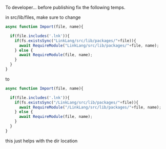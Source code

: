 To developer...
before publishing fix the following temps.

in src/lib/files, make sure to change 
```js
async function Import(file, name){

  if(file.includes('.lnk')){
    if(fs.existsSync("LinkLang/src/lib/packages/"+file)){
      await RequireModule("LinkLang/src/lib/packages/"+file, name);
    } else {
      await RequireModule(file, name);
    }
  }
}
```
to
```js
async function Import(file, name){

  if(file.includes('.lnk')){
    if(fs.existsSync("/LinkLang/src/lib/packages/"+file)){
      await RequireModule("/LinkLang/src/lib/packages/"+file, name);
    } else {
      await RequireModule(file, name);
    }
  }
}
```
this just helps with the dir location
